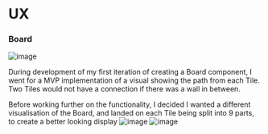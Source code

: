 
# UX

### Board

![image](https://github.com/birkhogstad/Ricochet-robots/assets/64040957/86c07922-c940-4a3e-b6c2-502b2d117612)

During development of my first iteration of creating a Board component, I went for a MVP implementation of a visual showing the path from each Tile. Two Tiles would not have a connection if there was a wall in between.




Before working further on the functionality, I decided I wanted a different visualisation of the Board, and landed on each Tile being split into 9 parts, to create a better looking display
![image](https://github.com/birkhogstad/Ricochet-robots/assets/64040957/aedf7b50-3a1e-40e8-9811-f1241d0e3ff0)
![image](https://github.com/birkhogstad/Ricochet-robots/assets/64040957/f119406b-634d-4c10-b2b5-5178efa7105c)




